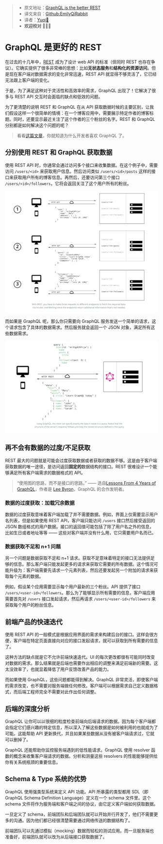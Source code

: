 > * 原文地址：[GraphQL is the better REST](https://www.howtographql.com/basics/1-graphql-is-the-better-rest/)
> * 译文来自：[Github:EmilyQiRabbit](https://github.com/EmilyQiRabbit/GraphQLTranslation)
> * 译者：[Yuqi🌸](https://github.com/EmilyQiRabbit)
> * **欢迎校对** 🙋‍♀️🎉

# GraphQL 是更好的 REST

在过去的十几年中，[REST](https://en.wikipedia.org/wiki/Representational_state_transfer) 成为了设计 web API 的标准（但同时 REST 也存在争议）。它确实提供了很多非常棒的思想：比如**无状态服务**和**结构化的资源访问**。但是现在客户端对数据需求的变化非常迅速，REST API 就显得不够灵活了，它已经无法跟上客户端的变化。

于是，为了满足这种对于灵活性和高效率的需求，GraphQL 出现了！它解决了很多与 REST API 交互时会面临的缺点和低效的问题。

为了更清楚的说明 REST 和 GraphQL 在从 API 获取数据时候的主要区别，让我们假设这样一个很简单的情境：在一个博客应用中，需要展示特定作者的博客标题。同时，还要显示最近关注了这个作者的三个粉丝的名字。REST 和 GraphQL 分别都是如何解决这个问题的呢？

> 看看[这篇文章](https://blog.graph.cool/b60cfa683511)，你就知道为什么开发者喜欢 GraphQL 了。

## 分别使用 REST 和 GraphQL 获取数据

使用 REST API 时，你通常会通过访问多个接口来收集数据。在这个例子中，需要访问 `/users/<id>` 来获取用户信息。然后访问类似 `/users/<id>/posts` 这样的接口来获取用户所有的博客信息。再然后，还要访问第三个接口 `/users/<id>/followers`，它将会返回关注了这个用户所有的粉丝。

![rest](../imgs/graphqlpic1.png)

而如果是 GraphQL 呢，那么你只需要向 GraphQL 服务发送一个简单的请求，这个请求包含了具体的数据需求。然后服务就会返回一个 JSON 对象，满足所有这些数据需求。

![graphql](../imgs/graphqlpic2.png)

## 再不会有数据的过度/不足获取

REST 最大的问题就是可能会过度获取数据或者获取的数据不够。这是由于客户端获取数据的唯一途径，是访问返回**固定的**数据结构的接口。REST 很难设计一个能够满足所有客户端需求的数据格式的 API。

> “使用图的思路，而不是接口的思路。” —— 选自[Lessons From 4 Years of GraphQL](https://www.graphql.com/articles/4-years-of-graphql-lee-byron)，作者是 [Lee Byron](https://twitter.com/leeb)，GraphQL 的合作发明者。

### 数据的过度获取：加载冗余数据

数据的过度获取意味着客户端加载了并不需要数据。例如，界面上仅需要显示用户名列表，但是如果使用 REST API，客户端只能访问 `/users` 接口然后接受返回的 JSON 数组格式的用户数据。接口的返回值可能包括了除了用户名之外的信息，比如生日或者地址等等 —— 这些对客户端并没有什么用，它只需要用户名而已。

### 数据获取不足和 n+1 问题

另一个问题是数据获取不足和 n+1 请求。获取不足意味着特定的接口无法提供足够的信息。那么客户端只能发起更多的请求来获取它需要的所有数据。这个情况可能升级为：客户端需要先请求一个元素列表，然后还要发起另一个附加的请求来获取每个元素的数据。

例如，假设某个应用需要显示每个用户最新的三个粉丝。API 提供了接口 `/users/<user-id>/followers`。那么为了能够显示所有需要的信息，客户端应用需要首先对 `/users` 接口发起请求，然后再请求 `/users/<user-id>/followers` 来获取每个用户的粉丝信息。

## 前端产品的快速迭代

使用 REST API 的一般模式是根据应用界面的需求来构建后台的接口。这样会很方便，客户端在特定页面直接向对应的接口发起请求，就可以获取到所有需要的信息了。

这种方法的缺点就是它不允许前端快速迭代。UI 的每次更改都很有可能同时改变对数据的需求。那么结果就是后端也需要作出相应的调整来满足前端新的需要。这太没效率了，也就显着降低了用户反馈改善产品的能力。

而如果使用 GraphQL，这些问题都能得到解决。GraphQL 非常灵活，即使客户端的需求改变，也不需要对服务端做任何修改。客户端可以根据需求自己定义数据格式，而后端工程师完全不需要对此作出任何调整。

## 后端的深度分析

GraphQL 让你可以以很细的粒度检查前端向后端请求的数据。因为每个客户端都会指定它们感兴趣的特定信息，所以深入了解这些数据是如何被利用的也就成为了可能。这能帮助 API 更新换代，并且如果某些数据从没有被客户端请求过，它就可以删掉了。

GraphQL 还能帮助你监控服务端遇到的低性能请求。GraphQL 使用 resolver 函数的概念来收集客户端请求的数据。分析和测量这些 resolvers 的性能能够提供给你有关系统瓶颈的重要信息。

## Schema & Type 系统的优势

GraphQL 使用强类型系统来定义 API 功能。API 所暴露的类型都用 SDL（即 GraphQL Schema Definition Language）定义在一个 schema 文件里。这个 schema 文件将作为服务端和客户端之间的协议，由它定义客户端如何获取数据。

一旦定义了 schema，前端团队和后端团队就可以开始并行开发了，他们不需要更多的沟通。因为他们都已经很清楚需要通过网络传送的数据结构了。

前端团队可以先通过模拟（mocking）数据而轻松的测试应用。而一旦服务端也准备好，前端团队就可以改为从后端接口获取数据了。
